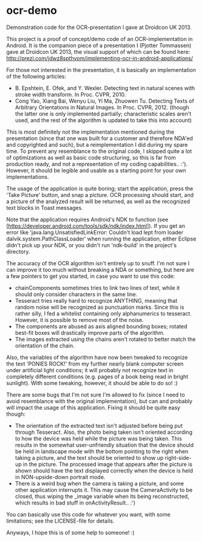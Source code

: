 ocr-demo
========

Demonstration code for the OCR-presentation I gave at Droidcon UK 2013.

This project is a proof of concept/demo code of an OCR-implementation in Android. It is the companion piece of a presentation I (Pjotter Tommassen) gave at Droidcon UK 2013, the visual support of which can be found here: http://prezi.com/jdwz8spthvom/implementing-ocr-in-android-applications/

For those not interested in the presentation, it is basically an implementation of the following articles:
* B. Epshtein, E. Ofek, and Y. Wexler. Detecting text in natural scenes with stroke width transform. In Proc. CVPR, 2010.
* Cong Yao, Xiang Bai, Wenyu Liu, Yi Ma, Zhuowen Tu. Detecting Texts of Arbitrary Orientations in Natural Images. In Proc. CVPR, 2012.
(though the latter one is only implemented partially; characteristic scales aren't used, and the rest of the algorithm is updated to take this into account)

This is most definitely not the implementation mentioned during the presentation (since that one was built for a customer and therefore NDA'ed and copyrighted and such), but a reimplementation I did during my spare time. To prevent any resemblance to the original code, I skipped quite a lot of optimizations as well as basic code structuring, so this is far from production ready, and not a representation of my coding capabilities.. :'). However, it should be legible and usable as a starting point for your own implementations.

The usage of the application is quite boring; start the application, press the 'Take Picture' button, and snap a picture. OCR processing should start, and a picture of the analyzed result will be returned, as well as the recognized text blocks in Toast messages.

Note that the application requires Android's NDK to function (see [https://developer.android.com/tools/sdk/ndk/index.html]). If you get an error like 'java.lang.UnsatisfiedLinkError: Couldn't load lept from loader dalvik.system.PathClassLoader' when running the application, either Eclipse didn't pick up your NDK, or you didn't run 'ndk-build' in the project's directory.


The accuracy of the OCR algorithm isn't entirely up to snuff. I'm not sure I can improve it too much without breaking a NDA or something, but here are a few pointers to get you started, in case you want to use this code:
* chainComponents sometimes tries to link two lines of text, while it should only consider characters in the same line.
* Tesseract tries really hard to recognize ANYTHING, meaning that random noise will be recognized as punctuation marks. Since this is rather silly, I fed a whitelist containing only alphanumerics to tesseract. However, it is possible to remove most of the noise.
* The components are abused as axis aligned bounding boxes; rotated best-fit boxes will drastically improve parts of the algorithm.
* The images extracted using the chains aren't rotated to better match the orientation of the chain.

Also, the variables of the algorithm have now been tweaked to recognize the text 'PONIES ROCK!' from my further nearly blank computer screen under artificial light conditions; it will probably not recognize text in completely different conditions (e.g. pages of a book being read in bright sunlight). With some tweaking, however, it should be able to do so! :)  

There are some bugs that I'm not sure I'm allowed to fix (since I need to avoid resemblance with the original implementation), but can and probably will impact the usage of this application. Fixing it should be quite easy though:
* The orientation of the extracted text isn't adjusted before being put through Tesseract. Also, the photo being taken isn't oriented according to how the device was held while the picture was being taken. This results in the somewhat user-unfriendly situation that the device should be held in landscape mode with the bottom pointing to the right when taking a picture, and the text should be oriented to show up right-side-up in the picture. The processed image that appears after the picture is shown should have the text displayed correctly when the device is held in NON-upside-down portrait mode.
* There is a weird bug when the camera is taking a picture, and some other application interrupts it. This may cause the CameraActivity to be closed, thus wiping the _image variable when its being reconstructed, which results in bad stuff in onActivityResult.. :')

You can basically use this code for whatever you want, with some limitations; see the LICENSE-file for details.

Anyways, I hope this is of some help to someone! :) 

   